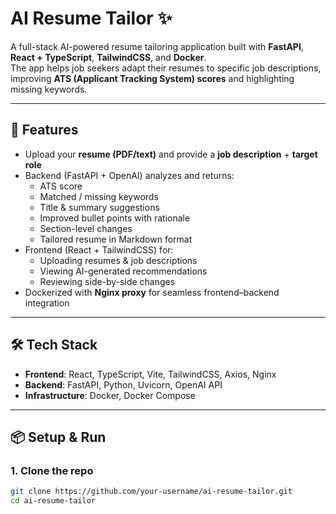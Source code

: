 # AI Resume Tailor ✨

A full-stack AI-powered resume tailoring application built with **FastAPI**, **React + TypeScript**, **TailwindCSS**, and **Docker**.  
The app helps job seekers adapt their resumes to specific job descriptions, improving **ATS (Applicant Tracking System) scores** and highlighting missing keywords.

---

## 🚀 Features
- Upload your **resume (PDF/text)** and provide a **job description** + **target role**  
- Backend (FastAPI + OpenAI) analyzes and returns:
  - ATS score
  - Matched / missing keywords
  - Title & summary suggestions
  - Improved bullet points with rationale
  - Section-level changes
  - Tailored resume in Markdown format
- Frontend (React + TailwindCSS) for:
  - Uploading resumes & job descriptions
  - Viewing AI-generated recommendations
  - Reviewing side-by-side changes
- Dockerized with **Nginx proxy** for seamless frontend–backend integration

---

## 🛠️ Tech Stack
- **Frontend**: React, TypeScript, Vite, TailwindCSS, Axios, Nginx
- **Backend**: FastAPI, Python, Uvicorn, OpenAI API
- **Infrastructure**: Docker, Docker Compose

---

## 📦 Setup & Run

### 1. Clone the repo
```bash
git clone https://github.com/your-username/ai-resume-tailor.git
cd ai-resume-tailor